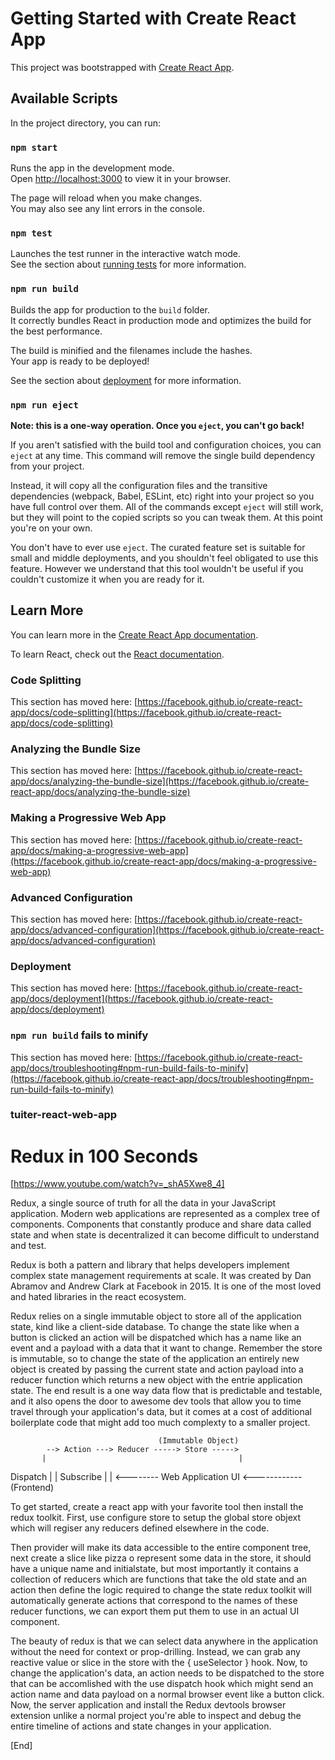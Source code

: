 # Getting Started with Create React App

This project was bootstrapped with [Create React App](https://github.com/facebook/create-react-app).

## Available Scripts

In the project directory, you can run:

### `npm start`

Runs the app in the development mode.\
Open [http://localhost:3000](http://localhost:3000) to view it in your browser.

The page will reload when you make changes.\
You may also see any lint errors in the console.

### `npm test`

Launches the test runner in the interactive watch mode.\
See the section about [running tests](https://facebook.github.io/create-react-app/docs/running-tests) for more information.

### `npm run build`

Builds the app for production to the `build` folder.\
It correctly bundles React in production mode and optimizes the build for the best performance.

The build is minified and the filenames include the hashes.\
Your app is ready to be deployed!

See the section about [deployment](https://facebook.github.io/create-react-app/docs/deployment) for more information.

### `npm run eject`

**Note: this is a one-way operation. Once you `eject`, you can't go back!**

If you aren't satisfied with the build tool and configuration choices, you can `eject` at any time. This command will remove the single build dependency from your project.

Instead, it will copy all the configuration files and the transitive dependencies (webpack, Babel, ESLint, etc) right into your project so you have full control over them. All of the commands except `eject` will still work, but they will point to the copied scripts so you can tweak them. At this point you're on your own.

You don't have to ever use `eject`. The curated feature set is suitable for small and middle deployments, and you shouldn't feel obligated to use this feature. However we understand that this tool wouldn't be useful if you couldn't customize it when you are ready for it.

## Learn More

You can learn more in the [Create React App documentation](https://facebook.github.io/create-react-app/docs/getting-started).

To learn React, check out the [React documentation](https://reactjs.org/).

### Code Splitting

This section has moved here: [https://facebook.github.io/create-react-app/docs/code-splitting](https://facebook.github.io/create-react-app/docs/code-splitting)

### Analyzing the Bundle Size

This section has moved here: [https://facebook.github.io/create-react-app/docs/analyzing-the-bundle-size](https://facebook.github.io/create-react-app/docs/analyzing-the-bundle-size)

### Making a Progressive Web App

This section has moved here: [https://facebook.github.io/create-react-app/docs/making-a-progressive-web-app](https://facebook.github.io/create-react-app/docs/making-a-progressive-web-app)

### Advanced Configuration

This section has moved here: [https://facebook.github.io/create-react-app/docs/advanced-configuration](https://facebook.github.io/create-react-app/docs/advanced-configuration)

### Deployment

This section has moved here: [https://facebook.github.io/create-react-app/docs/deployment](https://facebook.github.io/create-react-app/docs/deployment)

### `npm run build` fails to minify

This section has moved here: [https://facebook.github.io/create-react-app/docs/troubleshooting#npm-run-build-fails-to-minify](https://facebook.github.io/create-react-app/docs/troubleshooting#npm-run-build-fails-to-minify)
### tuiter-react-web-app


# Redux in 100 Seconds
[https://www.youtube.com/watch?v=_shA5Xwe8_4]

Redux, a single source of truth for all the data in your JavaScript application. Modern web applications are represented as a complex tree of components. Components that constantly produce and share data called state and when state is decentralized it can become difficult to understand and test.

Redux is both a pattern and library that helps developers implement complex state
management requirements at scale. It was created by Dan Abramov and Andrew Clark at Facebook in 2015. It is one of the most loved and hated libraries in the react ecosystem.

Redux relies on a single immutable object to store all of the application state, kind like a client-side database. To change the state like when a button is clicked an action will be dispatched which has a name like an event and a payload with a data that it want to change. Remember the store is immutable, so to change the state of the application an entirely new object is created by passing the current state and action payload into a reducer function which returns a new object with the entrie application state. The end result is a one way data flow that is predictable and testable, and it also opens the door to awesome dev tools that allow you to time travel through your application's data, but it comes at a cost of additional boilerplate code that might add too much complexty to a smaller project.

                                     (Immutable Object)
            --> Action ---> Reducer -----> Store -----> 
           |                                           |
  Dispatch |                                           | Subscribe
           |                                           |
            <--------  Web Application UI <------------
                            (Frontend)

To get started, create a react app with your favorite tool then install the redux toolkit. First, use configure store to setup the global store objext which will regiser any reducers defined elsewhere in the code.

Then provider will make its data accessible to the entire component tree, next create a slice like pizza o represent some data in the store, it should have a unique name and initialstate, but most importantly it contains a collection of reducers which are functions that take the old state and an action then define the logic required to change the state redux toolkit will automatically generate actions that correspond to the names of these reducer functions, we can export them put them to use in an actual UI component.

The beauty of redux is that we can select data anywhere in the application without the need for context or prop-drilling. Instead, we can grab any reactive value or slice in the store with the { useSelector } hook. Now, to change the application's data, an action needs to be dispatched to the store that can be accomlished with the use dispatch hook which might send an action name and data payload on a normal browser event like a button click. Now, the server application and install the Redux devtools browser extension unlike a normal project you're able to inspect and debug the entire timeline of actions and state changes in your application.



[End]